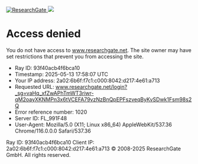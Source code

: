 [ ![ResearchGate](https://www.researchgate.net/login?_sg=vaHq_xfZwAPhTmWT3riwr-qM2oayXKNMPn3x6tVCEFA79vzNzBnQpEPFszveqByKvSDwk1Fsm98s2Q) ](https://www.researchgate.net)
![](https://www.researchgate.net/login?_sg=vaHq_xfZwAPhTmWT3riwr-qM2oayXKNMPn3x6tVCEFA79vzNzBnQpEPFszveqByKvSDwk1Fsm98s2Q)
# Access denied
You do not have access to www.researchgate.net.
The site owner may have set restrictions that prevent you from accessing the site.
  * Ray ID: 93f40acb4f6bca10
  * Timestamp: 2025-05-13 17:58:07 UTC
  * Your IP address: 2a02:6b6f:f7c1:c000:8042:d217:4e61:a713
  * Requested URL: www.researchgate.net/login?_sg=vaHq_xfZwAPhTmWT3riwr-qM2oayXKNMPn3x6tVCEFA79vzNzBnQpEPFszveqByKvSDwk1Fsm98s2Q 
  * Error reference number: 1020
  * Server ID: FL_991F48
  * User-Agent: Mozilla/5.0 (X11; Linux x86_64) AppleWebKit/537.36 Chrome/116.0.0.0 Safari/537.36


Ray ID: 93f40acb4f6bca10
Client IP: 2a02:6b6f:f7c1:c000:8042:d217:4e61:a713
© 2008-2025 ResearchGate GmbH. All rights reserved.

